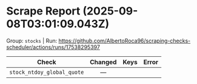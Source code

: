 # Scrape Report (2025-09-08T03:01:09.043Z)

Group: `stocks`  |  Run: https://github.com/AlbertoRoca96/scraping-checks-scheduler/actions/runs/17538295397

| Check | Changed | Keys | Error |
|---|:---:|:--|:--|
| `stock_ntdoy_global_quote` | — |  |  |
